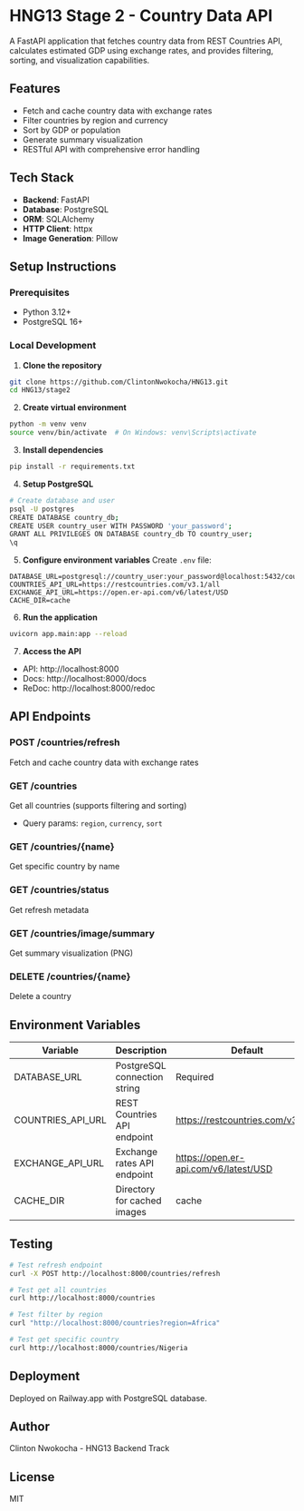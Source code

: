 # HNG13 Stage 2 - Country Data API

A FastAPI application that fetches country data from REST Countries API, calculates estimated GDP using exchange rates, and provides filtering, sorting, and visualization capabilities.

## Features

- Fetch and cache country data with exchange rates
- Filter countries by region and currency
- Sort by GDP or population
- Generate summary visualization
- RESTful API with comprehensive error handling

## Tech Stack

- **Backend**: FastAPI
- **Database**: PostgreSQL
- **ORM**: SQLAlchemy
- **HTTP Client**: httpx
- **Image Generation**: Pillow

## Setup Instructions

### Prerequisites

- Python 3.12+
- PostgreSQL 16+

### Local Development

1. **Clone the repository**
```bash
git clone https://github.com/ClintonNwokocha/HNG13.git
cd HNG13/stage2
```

2. **Create virtual environment**
```bash
python -m venv venv
source venv/bin/activate  # On Windows: venv\Scripts\activate
```

3. **Install dependencies**
```bash
pip install -r requirements.txt
```

4. **Setup PostgreSQL**
```bash
# Create database and user
psql -U postgres
CREATE DATABASE country_db;
CREATE USER country_user WITH PASSWORD 'your_password';
GRANT ALL PRIVILEGES ON DATABASE country_db TO country_user;
\q
```

5. **Configure environment variables**
Create `.env` file:
```env
DATABASE_URL=postgresql://country_user:your_password@localhost:5432/country_db
COUNTRIES_API_URL=https://restcountries.com/v3.1/all
EXCHANGE_API_URL=https://open.er-api.com/v6/latest/USD
CACHE_DIR=cache
```

6. **Run the application**
```bash
uvicorn app.main:app --reload
```

7. **Access the API**
- API: http://localhost:8000
- Docs: http://localhost:8000/docs
- ReDoc: http://localhost:8000/redoc

## API Endpoints

### POST /countries/refresh
Fetch and cache country data with exchange rates

### GET /countries
Get all countries (supports filtering and sorting)
- Query params: `region`, `currency`, `sort`

### GET /countries/{name}
Get specific country by name

### GET /countries/status
Get refresh metadata

### GET /countries/image/summary
Get summary visualization (PNG)

### DELETE /countries/{name}
Delete a country

## Environment Variables

| Variable | Description | Default |
|----------|-------------|---------|
| DATABASE_URL | PostgreSQL connection string | Required |
| COUNTRIES_API_URL | REST Countries API endpoint | https://restcountries.com/v3.1/all |
| EXCHANGE_API_URL | Exchange rates API endpoint | https://open.er-api.com/v6/latest/USD |
| CACHE_DIR | Directory for cached images | cache |

## Testing
```bash
# Test refresh endpoint
curl -X POST http://localhost:8000/countries/refresh

# Test get all countries
curl http://localhost:8000/countries

# Test filter by region
curl "http://localhost:8000/countries?region=Africa"

# Test get specific country
curl http://localhost:8000/countries/Nigeria
```

## Deployment

Deployed on Railway.app with PostgreSQL database.

## Author

Clinton Nwokocha - HNG13 Backend Track

## License

MIT